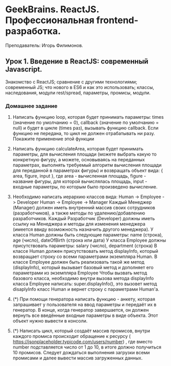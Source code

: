 # GeekBrains. ReactJS. Профессиональная frontend-разработка.
Преподаватель: Игорь Филимонов.

## Урок 1. Введение в ReactJS: современный Javascript.
Знакомство с ReactJS; сравнение с другими технологиями; современный JS; что нового в ES6 и как это использовать; классы, наследования, модули rest/spread, параметры, промисы, модули.

### Домашнее задание

1. Написать функцию loop, которая будет принимать параметры: times (значение по умолчанию = 0), callback (значение по умолчанию = null) и будет в цикле (times раз), вызывать функцию callback. Если функцию не передана, то цикл не должен отрабатывать ни разу. Покажите применение этой функции

2. Написать функцию calculateArea, которая будет принимать параметры, для вычисления площади (можете выбрать какую то конкретную фигуру, а можете, основываясь на переданных параметрах, выполнять требуемый алгоритм вычисления площади для переданной в параметрах фигуры) и возвращать объект вида: { area, figure, input }, где area - вычисленная площадь, figure - название фигуры, для которой вычислялась площадь, input - входные параметры, по которым было произведено вычисление.

3. Необходимо написать иерархию классов вида:
Human -> Employee -> Developer
Human -> Employee -> Manager
Каждый Менеджер (Manager) должен иметь внутренний массив своих сотрудников (разработчиков), а также методы по удалению/добавлению разработчиков.
Каждый Разработчик (Developer) должны иметь ссылку на Менеджера и методы для изменения менеджера (имеется ввиду возможность назначить другого менеджера).
У класса Human должны быть следующие параметры: name (строка), age (число), dateOfBirth (строка или дата)
У класса Employee должны присутствовать параметры: salary (число), department (строка)
В классе Human должен присутствовать метод displayInfo, который возвращает строку со всеми параметрами экземпляра Human.
В классе Employee должен быть реализовать такой же метод (displayInfo), который вызывает базовый метод и дополняет его параметрами из экземпляра Employee
Чтобы вызвать метод базового класса, необходимо внутри вызова метода displayInfo класса Employee написать: super.displayInfo(), это вызовет метод disaplyInfo класс Human и вернет строку с параметрами Human'a.

4. (*) При помощи генератора написать функцию - анкету, которая запрашивает у
пользователя на ввод параметры и передаёт их в генератор. В конце, когда генератор
завершается, он должен вернуть все введённые входные параметры в виде объекта.
Этот объект нужно вывести в консоли.

5. (*) Написать цикл, который создаёт массив промисов, внутри каждого промиса
происходит обращение к ресурсу ( https://jsonplaceholder.typicode.com/users/number) , где
вместо number подставляется число от 1 до 10, в итоге должно получиться 10 промисов.
Следует дождаться выполнения загрузки всеми промисами и далее вывести массив
загруженных данных.